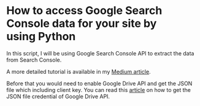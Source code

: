 # How to access Google Search Console data for your site by using Python

In this script, I will be using Google Search Console API to extract the data from Search Console.


A more detailed tutorial is available in my [Medium article](https://medium.com/@chingjunetao/access-google-search-console-data-on-your-site-by-using-python-3c8c8079d6f8).


Before that you would need to enable Google Drive API and get the JSON file which including client key.
You can read this [article](https://medium.com/@chingjunetao/simple-way-to-access-to-google-service-api-a22f4251bb52) on how to get the JSON file credential of Google Drive API.
